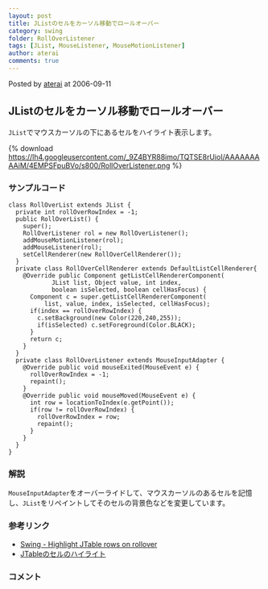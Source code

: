 ```yaml
---
layout: post
title: JListのセルをカーソル移動でロールオーバー
category: swing
folder: RollOverListener
tags: [JList, MouseListener, MouseMotionListener]
author: aterai
comments: true
---
```


Posted by [aterai](http://terai.xrea.jp/aterai.html) at 2006-09-11

## JListのセルをカーソル移動でロールオーバー
`JList`でマウスカーソルの下にあるセルをハイライト表示します。


{% download https://lh4.googleusercontent.com/_9Z4BYR88imo/TQTSE8rUioI/AAAAAAAAAiM/4EMPSFpuBVo/s800/RollOverListener.png %}

### サンプルコード
<pre class="prettyprint"><code>class RollOverList extends JList {
  private int rollOverRowIndex = -1;
  public RollOverList() {
    super();
    RollOverListener rol = new RollOverListener();
    addMouseMotionListener(rol);
    addMouseListener(rol);
    setCellRenderer(new RollOverCellRenderer());
  }
  private class RollOverCellRenderer extends DefaultListCellRenderer{
    @Override public Component getListCellRendererComponent(
            JList list, Object value, int index,
            boolean isSelected, boolean cellHasFocus) {
      Component c = super.getListCellRendererComponent(
          list, value, index, isSelected, cellHasFocus);
      if(index == rollOverRowIndex) {
        c.setBackground(new Color(220,240,255));
        if(isSelected) c.setForeground(Color.BLACK);
      }
      return c;
    }
  }
  private class RollOverListener extends MouseInputAdapter {
    @Override public void mouseExited(MouseEvent e) {
      rollOverRowIndex = -1;
      repaint();
    }
    @Override public void mouseMoved(MouseEvent e) {
      int row = locationToIndex(e.getPoint());
      if(row != rollOverRowIndex) {
        rollOverRowIndex = row;
        repaint();
      }
    }
  }
}
</code></pre>

### 解説
`MouseInputAdapter`をオーバーライドして、マウスカーソルのあるセルを記憶し、`JList`をリペイントしてそのセルの背景色などを変更しています。

### 参考リンク
- [Swing - Highlight JTable rows on rollover](https://forums.oracle.com/thread/1389010)
- [JTableのセルのハイライト](http://terai.xrea.jp/Swing/CellHighlight.html)

<!-- dummy comment line for breaking list -->

### コメント
